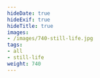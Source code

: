 ```yaml
---
hideDate: true
hideExif: true
hideTitle: true
images:
- /images/740-still-life.jpg
tags:
- all
- still-life
weight: 740
---
```


